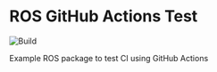 # ROS GitHub Actions Test
![Build](https://github.com/heethesh/ros_ci_test_package/workflows/Build/badge.svg)

Example ROS package to test CI using GitHub Actions

